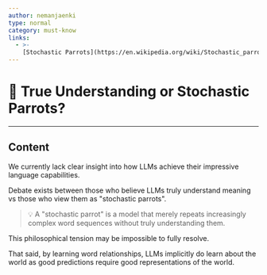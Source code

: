 ```yaml
---
author: nemanjaenki
type: normal
category: must-know
links:
  - >-
    [Stochastic Parrots](https://en.wikipedia.org/wiki/Stochastic_parrot)
---
```


# 🧠 True Understanding or Stochastic Parrots?

---

## Content

We currently lack clear insight into how LLMs achieve their impressive language capabilities.

Debate exists between those who believe LLMs truly understand meaning vs those who view them as "stochastic parrots".

> 💡 A "stochastic parrot" is a model that merely repeats increasingly complex word sequences without truly understanding them.

This philosophical tension may be impossible to fully resolve.

That said, by learning word relationships, LLMs implicitly do learn about the world as good predictions require good representations of the world.